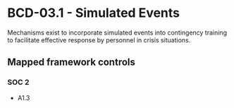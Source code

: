 # BCD-03.1 - Simulated Events
Mechanisms exist to incorporate simulated events into contingency training to facilitate effective response by personnel in crisis situations.
## Mapped framework controls
### SOC 2
- A1.3